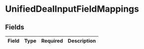 # UnifiedDealInputFieldMappings


## Fields

| Field       | Type        | Required    | Description |
| ----------- | ----------- | ----------- | ----------- |